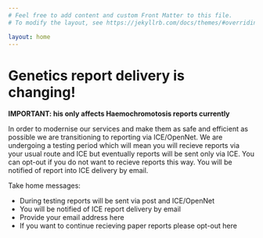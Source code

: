 ```yaml
---
# Feel free to add content and custom Front Matter to this file.
# To modify the layout, see https://jekyllrb.com/docs/themes/#overriding-theme-defaults

layout: home
---
```


# Genetics report delivery is changing!

**IMPORTANT: his only affects Haemochromotosis reports currently**

In order to modernise our services and make them as safe and efficient as possible
we are transitioning to reporting via ICE/OpenNet. We are undergoing a testing
period which will mean you will recieve reports via your usual route and ICE but
eventually reports will be sent only via ICE. You can opt-out if you do not want to
recieve reports this way. You will be notified of report into ICE delivery by email.

Take home messages:

* During testing reports will be sent via post and ICE/OpenNet
* You will be notified of ICE report delivery by email
* Provide your email address here
* If you want to continue recieving paper reports please opt-out here